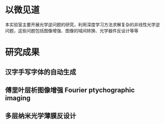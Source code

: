 # 以微见道

本实验室主要开展光学逆问题的研究，利用深度学习方法求解复杂的非线性光学逆问题，这些问题包括图像增强、图像的域间转换、光学器件反设计等等

# 研究成果

## 汉字手写字体的自动生成
## 傅里叶层析图像增强 Fourier ptychographic imaging
## 多层纳米光学薄膜反设计
